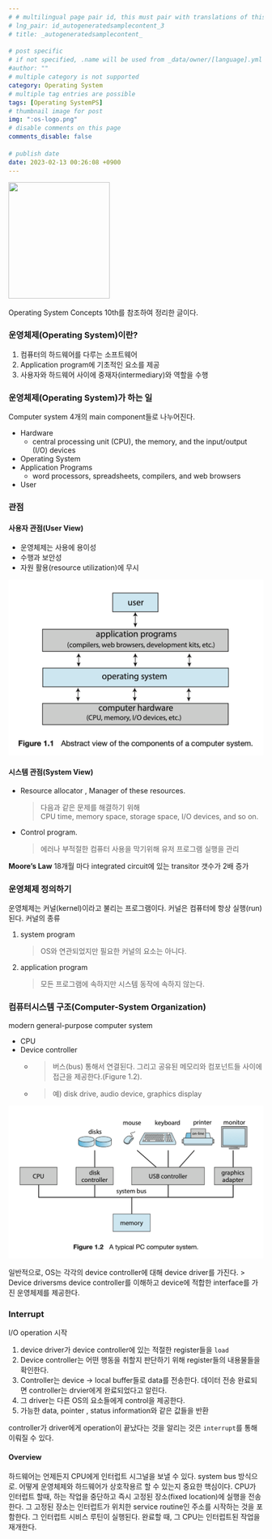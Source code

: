```yaml
---
# # multilingual page pair id, this must pair with translations of this page. (This name must be unique)
# lng_pair: id_autogeneratedsamplecontent_3
# title: _autogeneratedsamplecontent_

# post specific
# if not specified, .name will be used from _data/owner/[language].yml
#author: ""
# multiple category is not supported
category: Operating System
# multiple tag entries are possible
tags: [Operating SystemPS]
# thumbnail image for post
img: ":os-logo.png"
# disable comments on this page
comments_disable: false

# publish date
date: 2023-02-13 00:26:08 +0900
---
```

<body>
  <a href="https://codex.cs.yale.edu/avi/os-book/OS10/index.html">
      <img class="img-concert" src="https://codex.cs.yale.edu/avi/os-book/OS10/images/os10-cover.jpg" height="230" width="200"/>
  </a>
</body>



Operating System Concepts 10th를 참조하여 정리한 글이다. 

### 운영체제(Operating System)이란?
1. 컴퓨터의 하드웨어를 다루는 소프트웨어
2. Application program에 기초적인 요소를 제공
3. 사용자와 하드웨어 사이에 중재자(intermediary)와 역할을 수행


### 운영체제(Operating System)가 하는 일
Computer system 4개의 main component들로 나누어진다.
* Hardware
  * central processing unit (CPU), the memory, and the input/output (I/O) devices     
* Operating System
* Application Programs
  * word processors, spreadsheets, compilers, and web browsers
* User

### 관점
#### 사용자 관점(User View)
+ 운영체제는 사용에 용이성 
+ 수행과 보안성
+ 자원 활용(resource utilization)에 무시

![그림1-1](blog/../../assets/img/posts/post_1_figure1_1.png)

#### 시스템 관점(System View)
+  Resource allocator , Manager of these resources.
    > 다음과 같은 문제를 해결하기 위해    
    > CPU time, memory space, storage space, I/O devices, and so on.

+  Control program. 
    > 에러나 부적절한 컴퓨터 사용을 막기위해 유저 프로그램 실행을 관리
    

**Moore’s Law**
18개월 마다 integrated circuit에 있는 transitor 갯수가 2배 증가 

### 운영체제 정의하기
운영체제는 커널(kernel)이라고 불리는 프로그램이다. 커널은 컴퓨터에 항상 실행(run)된다.
커널의 종류
1. system program
   > OS와 연관되었지만 필요한 커널의 요소는 아니다.
2. application program
   > 모든 프로그램에 속하지만 시스템 동작에 속하지 않는다. 


### 컴퓨터시스템 구조(Computer-System Organization)
modern general-purpose computer system
+ CPU 
+ Device controller
  + > 버스(bus) 통해서 연결된다. 그리고 공유된 메모리와 컴포넌트들 사이에 접근을 제공한다.(Figure 1.2).
  + > 예) disk drive, audio device, graphics display

![그림1-2](blog/../../assets/img/posts/post_1_figure1_2.png)

일반적으로, OS는 각각의 device controller에 대해 device driver를 가진다. 
    > Device driversms device controller를 이해하고 device에 적합한 interface를 가진 운영체제를 제공한다.

### Interrupt
I/O operation 시작
   1. device driver가 device controller에 있는 적절한 register들을 `load`
   2. Device controller는 어떤 행동을 취할지 판단하기 위해 register들의 내용물들을 확인한다. 
   3. Controller는 device -> local buffer들로 data를 전송한다.
데이터 전송 완료되면 controller는 drvier에게 완료되었다고 알린다.
  1. 그 driver는 다른 OS의 요소들에게 control을 제공한다.
  2. 가능한 data, pointer , status information와 같은 값들을 반환

controller가 driver에게 operation이 끝났다는 것을 알리는 것은 `interrupt`를 통해 이뤄질 수 있다.


#### Overview
하드웨어는 언제든지 CPU에게 인터럽트 시그널을 보낼 수 있다. system bus 방식으로.
어떻게 운영체제와 하드웨어가 상호작용르 할 수 있는지 중요한 핵심이다.
CPU가 인터럽트 할때, 하는 작업을 중단하고 즉시 고정된 장소(fixed location)에 실행을 전송한다. 그 고정된 장소는 인터럽트가 위치한 service routine인 주소를 시작하는 것을 포함한다. 그 인터럽트 시비스 루틴이 실행된다. 완료할 때, 그 CPU는 인터럽트된 작업을 재개한다.

<!-- 인터럽트는 컴퓨터 아키텍쳐에 중요한 요소이다.
각 컴퓨터 디자인은 인터럽트 메커니즘을 가진다 그러나 몇몇의 함수들은 흔하다.
인터럽트는 컨트롤를 전송한다. 적합한 인터럽트 서비스 루틴에 그 간단한 방식은 전송을 관리하는 제너릭 루틴을 횐기한다 인터럽트 정보를 보여주기 위해.
그 루틴은 interrupt-specific handler를 부를 것이다. 그러나,
인터럽트들은 빠르게 다루어진다. 그들이 발생하는 바로 즉각적으로 포인터들의 테이블들은 인터럽트 루틴들에 있는 필요한 속드를 제공하기위해 대신 사용되어 진다.
그 인터럽트 루틴은 테이블을 통한 간접적으로 call 되어진다. 루틴에 필요한 중재자 없는 채로 일반적으로, 그 포인터들의 테이블은 낮은 메모리에 저장된다. 이 장소는 다양한 장치들에 대한 인터럽트 서비스 루틴들의 주소들을 가지고 있다. 인터럽트 요청을 받은 이 배열 또는 주소에 대한 인터럽트 벡터는 특별한 수에 대한 index되어진다. 인터럽트가 발생한 서비스에 대해 인터럽트 서비스 루틴을 제공하기 위한 것이다. 인터럽트 요청을  given with the interrupt request, to provide the address of the interrupt service routine for the interrupting device. Operating systems as different as Windows and UNIX dispatch interrupts in this manner.
The interrupt architecture must also save the state information of whatever was interrupted, so that it can restore this information after servicing the interrupt. If the interrupt routine needs to modify the processor state—for instance, by modifying register values — it must explicitly save the current state and then restore that state before returning. After the interrupt is serviced, the saved return address is loaded into the program counter, and the interrupted computation resumes as though the interrupt had not occurred. -->